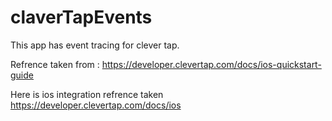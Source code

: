 # claverTapEvents
This app has event tracing for clever tap.

Refrence taken from : https://developer.clevertap.com/docs/ios-quickstart-guide

Here is ios integration refrence taken 
https://developer.clevertap.com/docs/ios
